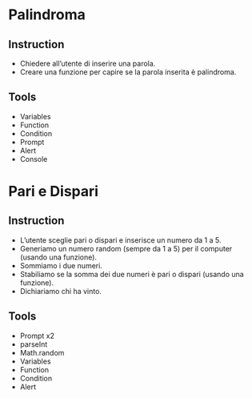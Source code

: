 # Palindroma

## Instruction
- Chiedere all’utente di inserire una parola.
- Creare una funzione per capire se la parola inserita è palindroma.

## Tools
- Variables
- Function
- Condition
- Prompt
- Alert
- Console


# Pari e Dispari

## Instruction
- L’utente sceglie pari o dispari e inserisce un numero da 1 a 5.
- Generiamo un numero random (sempre da 1 a 5) per il computer (usando una funzione).
- Sommiamo i due numeri.
- Stabiliamo se la somma dei due numeri è pari o dispari (usando una funzione).
- Dichiariamo chi ha vinto.

## Tools
- Prompt x2
- parseInt
- Math.random
- Variables
- Function
- Condition
- Alert